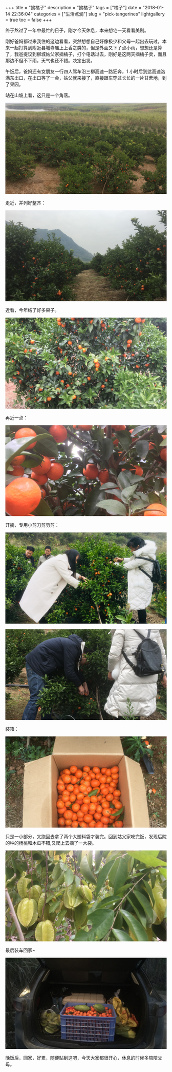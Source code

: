 +++
title = "摘橘子"
description = "摘橘子"
tags = ["橘子"]
date = "2018-01-14 22:36:04"
categories = ["生活点滴"]
slug = "pick-tangerines"
lightgallery = true
toc = false
+++

终于熬过了一年中最忙的日子，刚才今天休息，本来想宅一天看看美剧。

刚好爸妈都过来我住的这边看看，突然想想自己好像极少和父母一起出去玩过，本来一起打算到附近县城寺庙上上香之类的，但是外面又下了点小雨，想想还是算了，我爸提议到柳城姑父家摘橘子，打个电话过去，刚好是这两天摘橘子卖，而且那边不但不下雨，天气也还不错。决定出发。

午饭后，爸妈还有女朋友一行四人驾车沿三柳高速一路狂奔，1 小时后到达高速洛满东出口，在出口等了一会，姑父就来接了，直接跟车穿过长长的一片甘蔗地，到了果园。

站在山坡上看，这只是一个角落。

![橘子园](guoyuan.jpg "橘子园")

走近，并列好整齐：

![橘子园](guoyuan1.jpg "橘子园")

近看，今年结了好多果子。

![橘子](juzi.jpg "橘子")

再近一点：

![橘子](juzi1.jpg "橘子")

开摘，专用小剪刀剪剪剪：

![摘橘子](kaizhai.jpg "摘橘子")

![摘橘子](kaizhai1.jpg "摘橘子")

装箱：

![橘子](shoucheng.jpg "橘子")


只是一小部分，又跑回去拿了两个大塑料袋才装完。回到姑父家吃完饭，发现后院的种的杨桃和木瓜不错,又爬上去摘了一大袋。

![杨桃树](yangtao.jpg "杨桃树")

最后装车回家~

![后备箱](zhuangche.jpg "后备箱")

晚饭后，回家，好累，随便贴到这吧，今天大家都很开心，休息的时候多陪陪父母。